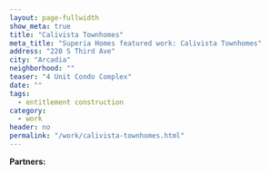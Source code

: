 ```yaml
---
layout: page-fullwidth
show_meta: true
title: "Calivista Townhomes"
meta_title: "Superia Homes featured work: Calivista Townhomes"
address: "220 S Third Ave"
city: "Arcadia"
neighborhood: ""
teaser: "4 Unit Condo Complex"
date: ""
tags:
  - entitlement construction 
category:
  - work
header: no
permalink: "/work/calivista-townhomes.html"
---
```





<strong>Partners:</strong> <br> 




<!-- [<span class="back-arrow">&#8619;</span> Back to the Portfolio](/work/) -->

